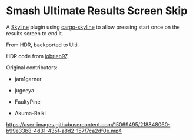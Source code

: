 # Smash Ultimate Results Screen Skip

A [Skyline](https://github.com/shadowninja108/Skyline) plugin using [cargo-skyline](https://github.com/jam1garner/cargo-skyline) to allow pressing start once on the results screen to end it.

From HDR, backported to Ulti. 

HDR code from [jobrien97](https://github.com/HDR-Development/HewDraw-Remix/pull/1256). 

Original contributors:

- jam1garner

- jugeeya

- FaultyPine

- Akuma-Reiki 

https://user-images.githubusercontent.com/15069495/218848060-b99e33b8-4d31-435f-a8d2-157f7ca2df0e.mp4

